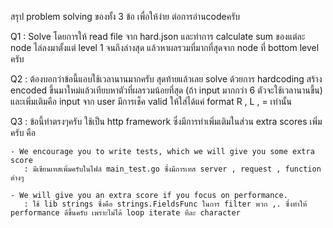 สรุป problem solving ของทั้ง 3 ข้อ เพื่อให้ง่าย ต่อการอ่านcodeครับ


Q1 :  Solve โดยการให้ read file จาก hard.json และทำการ calculate sum ของแต่ละ node ไล่ลงมาตั้งแต่ level 1 จนถึงล่างสุด แล้วหาผลรวมที่มากที่สุดจาก node ที่  bottom level ครับ

Q2 : ต้องบอกว่าข้อนี้แอบใช้เวลานานมากครับ สุดท้ายแล้วเลย solve ด้วยการ hardcoding สร้าง encoded ขึ้นมาใหม่แล้วเทียบหาตัวที่ผลรวมน้อยที่สุด (ถ้า input มากกว่า 6 ตัวจะใช้เวลานานขึ้น) และเพิ่มเติมคือ input จาก user มีการเช็ค valid ให้ใส่ได้แค่ format R , L , = เท่านั้น 


Q3 : ข้อนี้ทำตรงๆครับ ใช้เป็น http framework ซึ่งมีการทำเพิ่มเติมในส่วน extra scores เพิ่มครับ คือ
   
    - We encourage you to write tests, which we will give you some extra score
       : มีเขียนเทสเพิ่มครับในไฟล์ main_test.go ซึ่งมีการเทส server , request , function ต่างๆ

    - We will give you an extra score if you focus on performance.
       : ใช้ lib strings ซึ่งคือ strings.FieldsFunc ในการ filter พวก ,. ซึ่งทำให้ performance ดีขึ้นครับ เพราะไม่ได้ loop iterate ทีละ character 